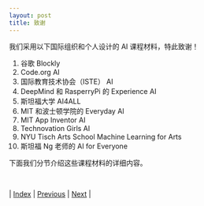 ```yaml
---
layout: post
title: 致谢
---
```


我们采用以下国际组织和个人设计的 AI 课程材料，特此致谢！

1. 谷歌 Blockly
2. Code.org AI
3. 国际教育技术协会（ISTE） AI
7. DeepMind 和 RasperryPi 的 Experience AI
6. 斯坦福大学 AI4ALL
8. MIT 和波士顿学院的 Everyday AI
4. MIT App Inventor AI
5. Technovation Girls AI
6. NYU Tisch Arts School Machine Learning for Arts
7. 斯坦福 Ng 老师的 AI for Everyone

下面我们分节介绍这些课程材料的详细内容。

<br/>

| [Index](./) | [Previous](2-framework) | [Next](5-blockly) |
